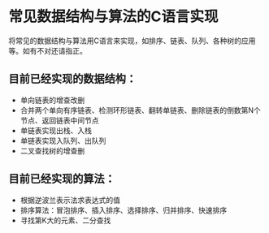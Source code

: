 # 常见数据结构与算法的C语言实现
将常见的数据结构与算法用C语言来实现，如排序、链表、队列、各种树的应用等。如有不对还请指正。

## 目前已经实现的数据结构：
- 单向链表的增查改删
- 合并两个单向有序链表、检测环形链表、翻转单链表、删除链表的倒数第N个节点、返回链表中间节点
- 单链表实现出栈、入栈
- 单链表实现入队列、出队列
- 二叉查找树的增查删


## 目前已经实现的算法：
- 根据逆波兰表示法求表达式的值
- 排序算法：冒泡排序、插入排序、选择排序、归并排序、快速排序
- 寻找第K大的元素、二分查找
